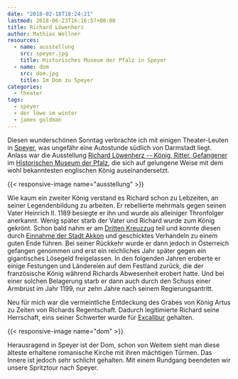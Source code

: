 ```yaml
---
date: "2018-02-18T18:24:21"
lastmod: 2018-06-23T16:16:57+00:00
title: Richard Löwenherz
author: Mathias Wellner
resources:
  - name: ausstellung
    src: speyer.jpg
    title: Historisches Museum der Pfalz in Speyer
  - name: dom
    src: dom.jpg
    title: Im Dom zu Speyer
categories:
  - theater
tags:
  - speyer
  - der löwe im winter
  - james goldman
---
```

Diesen wunderschönen Sonntag verbrachte ich mit einigen Theater-Leuten in [Speyer](https://de.wikipedia.org/wiki/Speyer), was ungefähr eine Autostunde südlich von Darmstadt liegt. Anlass war die Ausstellung [Richard Löwenherz -- König, Ritter, Gefangener](http://museum.speyer.de/aktuell/richard-loewenherz-koenig-ritter-gefangener/) im [Historischen Museum der Pfalz](http://museum.speyer.de), die sich auf gelungene Weise mit dem wohl bekanntesten englischen König auseinandersetzt. 

<!--more-->

{{< responsive-image name="ausstellung" >}}

Wie kaum ein zweiter König verstand es Richard schon zu Lebzeiten, an seiner Legendenbildung zu arbeiten. Er rebellierte mehrmals gegen seinen Vater Heinrich II. 1189 besiegte er ihn und wurde als alleiniger Thronfolger anerkannt. Wenig später starb der Vater und Richard wurde zum König gekrönt. Schon bald nahm er am [Dritten Kreuzzug](https://de.wikipedia.org/wiki/Dritter_Kreuzzug) teil und konnte diesen durch [Einnahme der Stadt Akkon](https://de.wikipedia.org/wiki/Belagerung_von_Akkon_(1189%E2%80%931191)) und geschicktes Verhandeln zu einem guten Ende führen. Bei seiner Rückkehr wurde er dann jedoch in Österreich gefangen genommen und erst ein reichliches Jahr später gegen ein gigantisches Lösegeld freigelassen. In den folgenden Jahren eroberte er einige Festungen und Ländereien auf dem Festland zurück, die der französische König während Richards Abwesenheit erobert hatte. Und bei einer solchen Belagerung starb er dann auch durch den Schuss einer Armbrust im Jahr 1199, nur zehn Jahre nach seinem Regierungsantritt. 

Neu für mich war die vermeintliche Entdeckung des Grabes von König Artus zu Zeiten von Richards Regentschaft. Dadurch legitimierte Richard seine Herrschaft, eins seiner Schwerter wurde für [Excalibur](https://de.wikipedia.org/wiki/Excalibur) gehalten. 

{{< responsive-image name="dom" >}}

Herausragend in Speyer ist der Dom, schon von Weitem sieht man diese älteste erhaltene romanische Kirche mit ihren mächtigen Türmen. Das Innere ist jedoch sehr schlicht gehalten. Mit einem Rundgang beendeten wir unsere Spritztour nach Speyer. 
